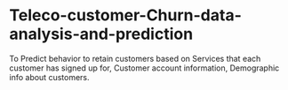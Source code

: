 # Teleco-customer-Churn-data-analysis-and-prediction
To Predict behavior to retain customers based on Services that each customer has signed up for, Customer account information, Demographic info about customers. 
